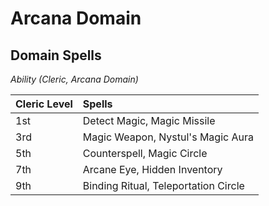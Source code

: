 # Arcana Domain

## Domain Spells
*Ability (Cleric, Arcana Domain)*

| Cleric Level | Spells                               |
| :----------- | :----------------------------------- |
| 1st          | Detect Magic, Magic Missile          |
| 3rd          | Magic Weapon, Nystul's Magic Aura    |
| 5th          | Counterspell, Magic Circle           |
| 7th          | Arcane Eye, Hidden Inventory         |
| 9th          | Binding Ritual, Teleportation Circle |


